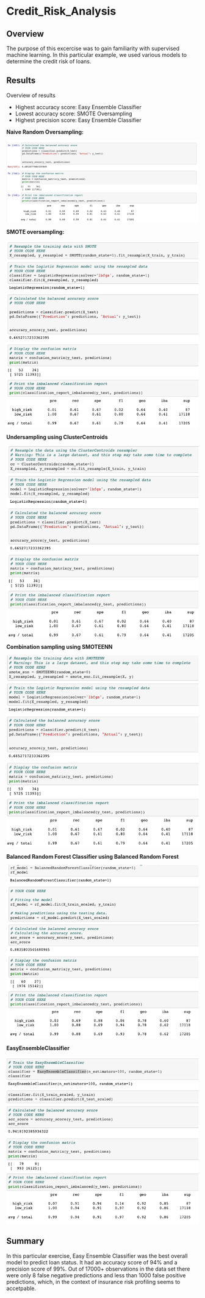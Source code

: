 # Credit_Risk_Analysis

## Overview

The purpose of this excercise was to gain familiarity with supervised machine learning. In this particular example, we used various models to determine the credit risk of loans.

## Results

Overview of results
- Highest accuracy score: Easy Ensemble Classifier
- Lowest accuracy score: SMOTE Oversampling
- Highest precision score: Easy Ensemble Classifier

**Naive Random Oversampling:**

![Naive Random Oversampling](https://github.com/niklasax/Credit_Risk_Analysis/blob/main/Screen%20Shot%202021-02-14%20at%206.48.05%20PM.png "Naive Random Oversampling")

**SMOTE oversampling:**

![SMOTE oversampling](https://github.com/niklasax/Credit_Risk_Analysis/blob/main/Screen%20Shot%202021-02-14%20at%206.57.03%20PM.png "SMOTE Oversampling")


**Undersampling using ClusterCentroids**

![Undersampling using ClusterCentroids](https://github.com/niklasax/Credit_Risk_Analysis/blob/main/Screen%20Shot%202021-02-14%20at%207.03.08%20PM.png "Undersampling using ClusterCentroids")


**Combination sampling using SMOTEENN**

![Combination sampling using SMOTEENN](https://github.com/niklasax/Credit_Risk_Analysis/blob/main/Screen%20Shot%202021-02-14%20at%207.03.46%20PM.png "Combination sampling using SMOTEENN")

**Balanced Random Forest Classifier using Balanced Random Forest**

![Balanced Random Forest Classifier using Balanced Random Forest](https://github.com/niklasax/Credit_Risk_Analysis/blob/main/Screen%20Shot%202021-02-14%20at%207.38.37%20PM.png "Balanced Random Forest Classifier using Balanced Random Forest")

**EasyEnsembleClassifier**

![EasyEnsembleClassifier](https://github.com/niklasax/Credit_Risk_Analysis/blob/main/Screen%20Shot%202021-02-14%20at%207.45.52%20PM.png "EasyEnsembleClassifier")

## Summary

In this particular exercise, Easy Ensemble Classifier was the best overall model to predict loan status. It had an accuracy score of 94% and a precision score of 99%. Out of 17000+ observations in the data set there were only 8 false negative predictions and less than 1000 false positive predictions, which, in the context of insurance risk profiling seems to accetpable.
